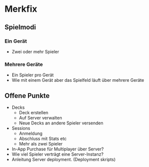 Merkfix
======

Spielmodi
------

### Ein Gerät
- Zwei oder mehr Spieler


### Mehrere Geräte
- Ein Spieler pro Gerät
- Wie mit einem Gerät aber das Spielfeld läuft über mehrere Geräte



Offene Punkte
------

- Decks
	- Deck erstellen
	- Auf Server verwalten
	- Neue Decks an andere Spieler versenden
- Sessions
	- Anmeldung
	- Abschluss mit Stats etc
	- Mehr als zwei Spieler
- In-App Purchase für Multiplayer über Server?
- Wie viel Spieler verträgt eine Server-Instanz?
- Anleitung Server deployment. (Deployment skripts)
